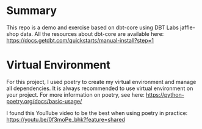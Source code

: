 # Summary
This repo is a demo and exercise based on dbt-core using DBT Labs jaffle-shop data.
All the resources about dbt-core are available here: https://docs.getdbt.com/quickstarts/manual-install?step=1

# Virtual Environment

For this project, I used poetry to create my virtual environment and manage all dependencies.
It is always recommended to use virtual environment on your project.
For more information on poetry, see here: https://python-poetry.org/docs/basic-usage/

I found this YouTube video to be the best when using poetry in practice: https://youtu.be/0f3moPe_bhk?feature=shared